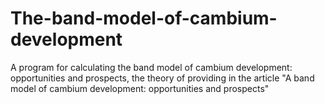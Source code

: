 # The-band-model-of-cambium-development
A program for calculating the band model of cambium development: opportunities and prospects, the theory of providing in the article "A band model of cambium development: opportunities and prospects"
